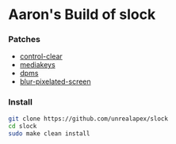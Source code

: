 # Aaron's Build of slock

### Patches
- [control-clear](https://tools.suckless.org/slock/patches/control-clear/)
- [mediakeys](https://tools.suckless.org/slock/patches/mediakeys/)
- [dpms](https://tools.suckless.org/slock/patches/dpms/)
- [blur-pixelated-screen](https://tools.suckless.org/slock/patches/blur-pixelated-screen/)

### Install
```bash
git clone https://github.com/unrealapex/slock
cd slock
sudo make clean install
```
